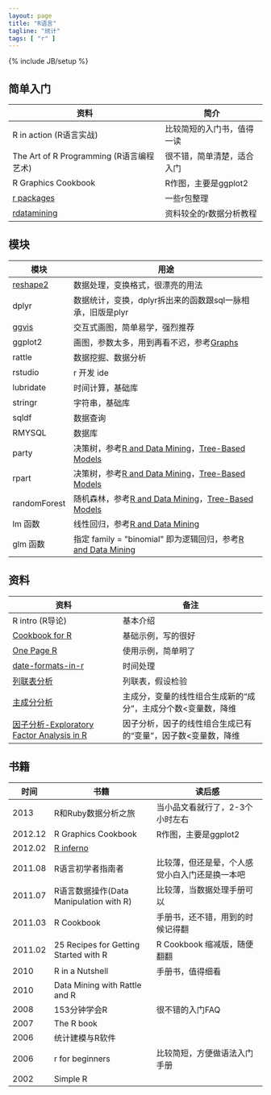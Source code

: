 ```yaml
---
layout: page
title: "R语言"
tagline: "统计"
tags: [ "r" ]
---
```

{% include JB/setup %}

## 简单入门

| 资料 | 简介 |
| ---- | ---- |
| R in action (R语言实战) | 比较简短的入门书，值得一读
| The Art of R Programming (R语言编程艺术) | 很不错，简单清楚，适合入门
| R Graphics Cookbook | R作图，主要是ggplot2
| [r packages](http://bbs.pinggu.org/thread-2477637-1-1.html) | 一些r包整理
| [rdatamining](http://www.rdatamining.com/) | 资料较全的r数据分析教程

## 模块

| 模块 | 用途 |
| ---- | ---- |
| [reshape2](http://cran.r-project.org/web/packages/reshape2/reshape2.pdf) | 数据处理，变换格式，很漂亮的用法
| dplyr | 数据统计，变换，dplyr拆出来的函数跟sql一脉相承，旧版是plyr
| [ggvis](http://ggvis.rstudio.com/) | 交互式画图，简单易学，强烈推荐
| ggplot2 | 画图，参数太多，用到再看不迟，参考[Graphs](http://wiki.stdout.org/rcookbook/Graphs/)
| rattle | 数据挖掘、数据分析
| rstudio | r 开发 ide
| lubridate | 时间计算，基础库
| stringr | 字符串，基础库
| sqldf | 数据查询
| RMYSQL | 数据库
| party | 决策树，参考[R and Data Mining](http://cran.r-project.org/doc/contrib/Zhao_R_and_data_mining.pdf)，[Tree-Based Models](http://www.statmethods.net/advstats/cart.html)
| rpart | 决策树，参考[R and Data Mining](http://cran.r-project.org/doc/contrib/Zhao_R_and_data_mining.pdf)，[Tree-Based Models](http://www.statmethods.net/advstats/cart.html)
| randomForest | 随机森林，参考[R and Data Mining](http://cran.r-project.org/doc/contrib/Zhao_R_and_data_mining.pdf)，[Tree-Based Models](http://www.statmethods.net/advstats/cart.html)
| lm 函数 | 线性回归，参考[R and Data Mining](http://cran.r-project.org/doc/contrib/Zhao_R_and_data_mining.pdf)
| glm 函数 | 指定 family = "binomial" 即为逻辑回归，参考[R and Data Mining](http://cran.r-project.org/doc/contrib/Zhao_R_and_data_mining.pdf)


## 资料

| 资料 | 备注 |
| ---- | ---- |
| R intro (R导论) | 基本介绍
| [Cookbook for R](http://wiki.stdout.org/rcookbook/) | 基础示例，写的很好
| [One Page R](http://onepager.togaware.com/) | 使用示例，简单明了
| [date-formats-in-r](http://www.r-bloggers.com/date-formats-in-r/) | 时间处理
| [列联表分析](http://wenku.baidu.com/link?url=BExg2hfnu01XzoPVH8lrJSubWPxZkVcXnEgFsIiz3l5vVgfunO7dSOEwcGoMcn17lJ6wwUE3STi6mC2c0u_IgBtdPYNJSG5X5HsjUiSxRN7) | 列联表，假设检验
| [主成分分析](http://blog.sina.com.cn/s/blog_4da7b8a90101kmss.html) | 主成分，变量的线性组合生成新的“成分”，主成分个数<变量数，降维
| [因子分析-Exploratory Factor Analysis in R](https://www.psych.umn.edu/faculty/waller/classes/FA2010/FAinR/FAinR.pdf) | 因子分析，因子的线性组合生成已有的“变量”，因子数<变量数，降维


## 书籍

| 时间 | 书籍 | 读后感 |
| ---- | ---- | ------ |
| 2013 | R和Ruby数据分析之旅 | 当小品文看就行了，2-3个小时左右
| 2012.12 | R Graphics Cookbook | R作图，主要是ggplot2
| 2012.02 | [R inferno](http://www.burns-stat.com/pages/Tutor/R_inferno.pdf) | 
| 2011.08 | R语言初学者指南者 | 比较薄，但还是晕，个人感觉小白入门还是换一本吧
| 2011.07 | R语言数据操作(Data Manipulation with R) | 比较薄，当数据处理手册可以
| 2011.03 | R Cookbook | 手册书，还不错，用到的时候记得翻
| 2011.02 | 25 Recipes for Getting Started with R | R Cookbook 缩减版，随便翻翻
| 2010 | R in a  Nutshell | 手册书，值得细看
| 2010 | Data Mining with Rattle and R | 
| 2008 | 153分钟学会R | 很不错的入门FAQ
| 2007 | The R book | 
| 2006 | 统计建模与R软件 | 
| 2006 | r for beginners | 比较简短，方便做语法入门手册
| 2002 | Simple R | 
